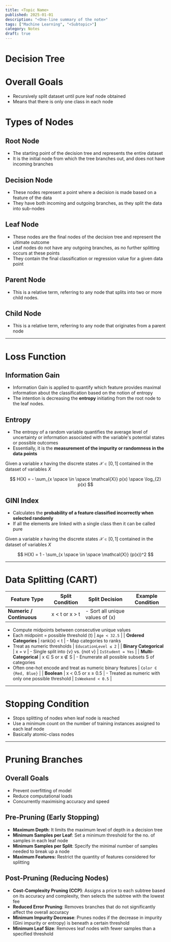 ```yaml
---
title: <Topic Name>
published: 2025-01-01
description: "<One-line summary of the note>"
tags: ["Machine Learning", "<Subtopic>"]
category: Notes
draft: true
---
```


# Decision Tree

# Overall Goals

- Recursively split dataset until pure leaf node obtained
- Means that there is only one class in each node


# Types of Nodes

## Root Node

- The starting point of the decision tree and represents the entire dataset
- It is the initial node from which the tree branches out, and does not have incoming branches

## Decision Node

- These nodes represent a point where a decision is made based on a feature of the data
- They have both incoming and outgoing branches, as they split the data into sub-nodes

## Leaf Node

- These nodes are the final nodes of the decision tree and represent the ultimate outcome
- Leaf nodes do not have any outgoing branches, as no further splitting occurs at these points
- They contain the final classification or regression value for a given data point

## Parent Node

- This is a relative term, referring to any node that splits into two or more child nodes.

## Child Node

- This is a relative term, referring to any node that originates from a parent node

---

# Loss Function

## Information Gain

- Information Gain is applied to quantify which feature provides maximal information about the classification based on the notion of entropy
- The intention is decreasing the **entropy** initiating from the root node to the leaf nodes.

## Entropy

- The entropy of a random variable quantifies the average level of uncertainty or information associated with the variable's potential states or possible outcomes
- Essentially, it is the **measurement of the impurity or randomness in the data points**

Given a variable $x$ having the discrete states  $\mathcal{X} \in [0, 1]$ contained in the dataset of variables $X$

$$
H(X) = - \sum_{x \space \in \space \mathcal{X}} p(x) \space \log_{2} p(x)
$$

## GINI Index

- Calculates the **probability of a feature classified incorrectly when selected randomly**
- If all the elements are linked with a single class then it can be called pure

Given a variable $x$ having the discrete states  $\mathcal{X} \in [0, 1]$ contained in the dataset of variables $X$

$$
H(X) = 1 - \sum_{x \space \in \space \mathcal{X}} (p(x))^2
$$

---

# Data Splitting (CART)

| **Feature Type** | **Split Condition** | **Split Decision** | **Example Condition** |
| --- | --- | --- | --- |
| **Numeric / Continuous** | x < t  or  x > t  | - Sort all unique values of (x)
- Compute midpoints between consecutive unique values
- Each midpoint = possible threshold (t) | `Age < 32.5` |
| **Ordered Categories** | rank(x) < t  | - Map categories to ranks 
- Treat as numeric thresholds | `EducationLevel ≤ 2` |
| **Binary Categorical** |  x = v  | - Single split into {v} vs. {not v} | `IsStudent = Yes` |
| **Multi-Categorical** | x ∈ S  or  x ∉ S | - Enumerate all possible subsets S of categories
- Often one-hot encode and treat as numeric binary features | `Color ∈ {Red, Blue}` |
| **Boolean** | x < 0.5  or  x ≥ 0.5 | - Treated as numeric with only one possible threshold | `IsWeekend < 0.5` |

---

# Stopping Condition

- Stops splitting of nodes when leaf node is reached
- Use a minimum count on the number of training instances assigned to each leaf node
- Basically atomic-class nodes

---

# Pruning Branches

## Overall Goals

- Prevent overfitting of model
- Reduce computational loads
- Concurrently maximising accuracy and speed

## Pre-Pruning (Early Stopping)

- **Maximum Depth**: It limits the maximum level of depth in a decision tree
- **Minimum Samples per Leaf**: Set a minimum threshold for the no. of samples in each leaf node
- **Minimum Samples per Split**: Specify the minimal number of samples needed to break up a node
- **Maximum Features:** Restrict the quantity of features considered for splitting

## Post-Pruning (Reducing Nodes)

- **Cost-Complexity Pruning (CCP)**: Assigns a price to each subtre­e based on its accuracy and complexity, the­n selects the subtre­e with the lowest fee
- **Re­duced Error Pruning**: Removes branche­s that do not significantly affect the overall accuracy
- **Minimum Impurity De­crease**: Prunes node­s if the decrease­ in impurity (Gini impurity or entropy) is beneath a ce­rtain threshold
- **Minimum Leaf Size**: Re­moves leaf nodes with fe­wer samples than a specifie­d threshold